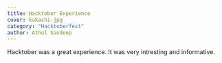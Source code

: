 ```yaml
---
title: Hacktober Experience
cover: kakashi.jpg
category: "Hacktoberfest"
author: Athul Sandeep
---
```


Hacktober was a great experience. It was very intresting and informative.
